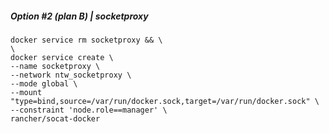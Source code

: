 
##### Option #2 (plan B) | socketproxy

```
docker service rm socketproxy && \
\
docker service create \
--name socketproxy \
--network ntw_socketproxy \
--mode global \
--mount "type=bind,source=/var/run/docker.sock,target=/var/run/docker.sock" \
--constraint 'node.role==manager' \
rancher/socat-docker
```